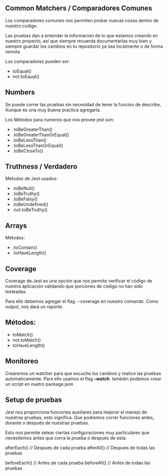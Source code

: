 ## Common Matchers / Comparadores Comunes

Los comparadores comunes nos permiten probar nuevas cosas dentro de nuestro codigo.

Las pruebas dan a entender la información de lo que estamos creando en nuestro proyecto, así que siempre recuerda documentarlas muy bien y siempre guardar los cambios en tu repositorio ya sea localmente o de forma remota.

Los comparadores pueden ser:

- toEqual()
- not.toEqual()

## Numbers

Se puede correr las pruebas sin necesidad de tener la funcion de describe, Aunque es una muy buena practica agregarla.

Los Métodos para numeros que nos provee jest son:

- .toBeGreaterThan()
- .toBeGreaterThanOrEqual()
- .toBeLessThan()
- .toBeLessThanOrEqual()
- .toBeCloseTo()

## Truthness / Verdadero

Métodos de Jest usados:

- .toBeNull()
- .toBeTruthy()
- .toBeFalsy()
- .toBeUndefined()
- .not.toBeTruthy()

## Arrays
Métodos:

- .toContain()
- .toHaveLength()

## Coverage
Coverage de Jest es una opción que nos permite verificar el código de nuestra aplicación validando que porciones de código no han sido testeadas.

Para ello debemos agregar el flag --coverage en nuestro comando. Como output, nos dará un reporte.

## Métodos:

- toMatch()
- not.toMatch()
- toHaveLength()

## Monitoreo
Crearemos un watcher para que escuche los cambios y realice las pruebas automaticamente. Para ello usamos el flag **–watch**.
también podemos crear un script en nuetro package.json

## Setup de pruebas

Jest nos proporciona funciones auxiliares para mejorar el manejo de nuestras pruebas, esto significa. Que podremos correr funciones antes, durante o después de nuestras pruebas.

Esto nos permite setear ciertas configuraciones muy particulares que necesitemos antes que corra la prueba o después de esta.

afterEach() // Despues de cada prueba
afterAll() // Despues de todas las pruebas

beforeEach() // Antes de cada prueba
beforeAll() // Antes de todas las pruebas